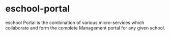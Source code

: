 # eschool-portal

eschool Portal is the combination of various micro-services which collaborate and form the complete Management portal for any given school. 
